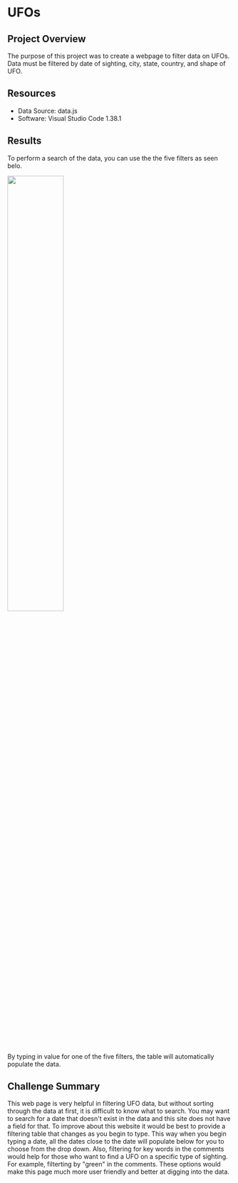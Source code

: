 # UFOs
## Project Overview
The purpose of this project was to create a webpage to filter data on UFOs. Data must be filtered by date of sighting, city, state, country, and shape of UFO.

## Resources
- Data Source: data.js
- Software: Visual Studio Code 1.38.1

## Results
To perform a search of the data, you can use the the five filters as seen belo.

<img src="[Screen Shot 2022-09-05 at 12.40.59 PM.png](https://github.com/SWhiteRice1/UFOs/blob/5dc7b2547b030e2ad0cbfeb4fc573a928d9f7508/static/css/images/Screen%20Shot%202022-09-05%20at%2012.40.59%20PM.png)" width=50% height=50%>

By typing in value for one of the five filters, the table will automatically populate the data.

 ## Challenge Summary
  This web page is very helpful in filtering UFO data, but without sorting through the data at first, it is difficult to know what to search. You may want to search for a date that doesn't exist in the data and this site does not have a field for that. To improve about this website it would be best to provide a filtering table that changes as you begin to type. This way when you begin typing a date, all the dates close to the date will populate below for you to choose from the drop down. Also, filtering for key words in the comments would help for those who want to find a UFO on a specific type of sighting. For example, filterting by "green" in the comments. These options would make this page much more user friendly and better at digging into the data.

